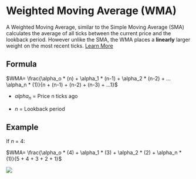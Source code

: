 # Weighted Moving Average (WMA)

A Weighted Moving Average, similar to the Simple Moving Average (SMA) calculates the average of all ticks between the current price and the lookback period. However unlike the SMA, the WMA places a __linearly__ larger weight on the most recent ticks. [Learn More](https://www.fidelity.com/learning-center/trading-investing/technical-analysis/technical-indicator-guide/wma)

## Formula

$WMA= \frac{\alpha_o * (n) + \alpha_1 * (n-1) + \alpha_2 * (n-2) + ... \alpha_n * (1)}{n + (n-1) + (n-2) + (n-3) + ...1}$

- $alpha_n$ = Price n ticks ago

- $n$ = Lookback period

## Example

If $n$ = 4:

$WMA= \frac{\alpha_o * (4) + \alpha_1 * (3) + \alpha_2 * (2) + \alpha_n * (1)}{5 + 4 + 3 + 2 + 1}$

![](https://doc-assets-k7d4.s3.amazonaws.com/wma-indicator.png)
